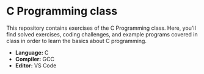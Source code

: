 <h1>C Programming class</h1>

This repository contains exercises of the C Programming class. Here, you'll find solved exercises, coding challenges, and example programs covered in class in order to learn the basics about C programming.

* **Language:** C
* **Compiler:** GCC
* **Editor:** VS Code
